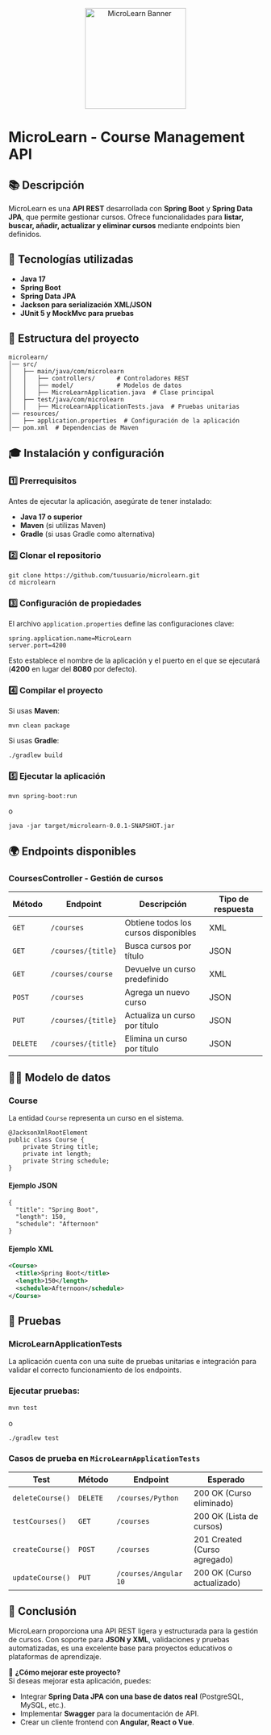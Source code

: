 <p align="center">
  <img src="https://media2.giphy.com/media/v1.Y2lkPTc5MGI3NjExYW5uYzR2dmQ2YmVjdHViZjlnaGg5YmR3N2V4Z2p6cDVmcHVwdzQybiZlcD12MV9pbnRlcm5hbF9naWZfYnlfaWQmY3Q9cw/ZN4J5o5nvjzaxF2X64/giphy.gif" alt="MicroLearn Banner" width="200">
</p>

# MicroLearn - Course Management API  

## 📚 Descripción
MicroLearn es una **API REST** desarrollada con **Spring Boot** y **Spring Data JPA**, que permite gestionar cursos. Ofrece funcionalidades para **listar, buscar, añadir, actualizar y eliminar cursos** mediante endpoints bien definidos.  

## 🔧 Tecnologías utilizadas
- **Java 17**
- **Spring Boot**
- **Spring Data JPA**  
- **Jackson para serialización XML/JSON**  
- **JUnit 5 y MockMvc para pruebas**  

## 📂 Estructura del proyecto  
```
microlearn/
│── src/
│   ├── main/java/com/microlearn
│   │   ├── controllers/      # Controladores REST
│   │   ├── model/            # Modelos de datos
│   │   ├── MicroLearnApplication.java  # Clase principal
│   ├── test/java/com/microlearn
│   │   ├── MicroLearnApplicationTests.java  # Pruebas unitarias
│── resources/
│   ├── application.properties  # Configuración de la aplicación
│── pom.xml  # Dependencias de Maven
```

## 🎓 Instalación y configuración 

### 1️⃣ Prerrequisitos
Antes de ejecutar la aplicación, asegúrate de tener instalado:  
- **Java 17 o superior**  
- **Maven** (si utilizas Maven)  
- **Gradle** (si usas Gradle como alternativa)  

### 2️⃣ Clonar el repositorio 
```
git clone https://github.com/tuusuario/microlearn.git
cd microlearn
```
### 3️⃣ Configuración de propiedades 
El archivo `application.properties` define las configuraciones clave:  
```
spring.application.name=MicroLearn
server.port=4200
```
Esto establece el nombre de la aplicación y el puerto en el que se ejecutará (**4200** en lugar del **8080** por defecto).  

### 4️⃣ Compilar el proyecto  
Si usas **Maven**:  
```
mvn clean package
```  
Si usas **Gradle**:  
```
./gradlew build
```

### 5️⃣ Ejecutar la aplicación  
```
mvn spring-boot:run
```
o  
```
java -jar target/microlearn-0.0.1-SNAPSHOT.jar
```

## 🌍 Endpoints disponibles  
### CoursesController - Gestión de cursos  
| Método | Endpoint | Descripción | Tipo de respuesta |
|--------|---------|------------|-------------------|
| `GET` | `/courses` | Obtiene todos los cursos disponibles | XML |
| `GET` | `/courses/{title}` | Busca cursos por título | JSON |
| `GET` | `/courses/course` | Devuelve un curso predefinido | XML |
| `POST` | `/courses` | Agrega un nuevo curso | JSON |
| `PUT` | `/courses/{title}` | Actualiza un curso por título | JSON |
| `DELETE` | `/courses/{title}` | Elimina un curso por título | JSON |

## 👩‍🎓 Modelo de datos 
### Course 
La entidad `Course` representa un curso en el sistema.  
```
@JacksonXmlRootElement
public class Course {
    private String title;
    private int length;
    private String schedule;
}
```

#### Ejemplo JSON  
```
{
  "title": "Spring Boot",
  "length": 150,
  "schedule": "Afternoon"
}
```

#### Ejemplo XML  
```xml
<Course>
  <title>Spring Boot</title>
  <length>150</length>
  <schedule>Afternoon</schedule>
</Course>
```

## 🧪 Pruebas  
### MicroLearnApplicationTests 
La aplicación cuenta con una suite de pruebas unitarias e integración para validar el correcto funcionamiento de los endpoints.  

### Ejecutar pruebas:  
```sh
mvn test
```
o  
```sh
./gradlew test
```

### Casos de prueba en `MicroLearnApplicationTests`  
| Test | Método | Endpoint | Esperado |
|------|--------|----------|-----------|
| `deleteCourse()` | `DELETE` | `/courses/Python` | 200 OK (Curso eliminado) |
| `testCourses()` | `GET` | `/courses` | 200 OK (Lista de cursos) |
| `createCourse()` | `POST` | `/courses` | 201 Created (Curso agregado) |
| `updateCourse()` | `PUT` | `/courses/Angular 10` | 200 OK (Curso actualizado) |

## 🧠 Conclusión  
MicroLearn proporciona una API REST ligera y estructurada para la gestión de cursos. Con soporte para **JSON y XML**, validaciones y pruebas automatizadas, es una excelente base para proyectos educativos o plataformas de aprendizaje.  

📌 **¿Cómo mejorar este proyecto?**  
Si deseas mejorar esta aplicación, puedes:  
- Integrar **Spring Data JPA con una base de datos real** (PostgreSQL, MySQL, etc.).  
- Implementar **Swagger** para la documentación de API.  
- Crear un cliente frontend con **Angular, React o Vue**.  
